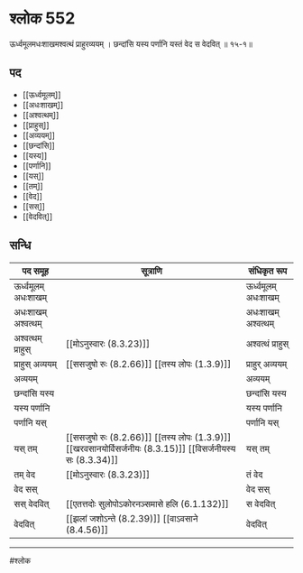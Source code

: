 # श्लोक 552

ऊर्ध्वमूलमधःशाखमश्वत्थं प्राहुरव्ययम् ।
छन्दांसि यस्य पर्णानि यस्तं वेद स वेदवित् ॥ १५-१॥


## पद 

- [[ऊर्ध्वमूलम्]]
- [[अधःशाखम्]]
- [[अश्वत्थम्]]
- [[प्राहुस्]]
- [[अव्ययम्]]
- [[छन्दांसि]]
- [[यस्य]]
- [[पर्णानि]]
- [[यस्]]
- [[तम्]]
- [[वेद]]
- [[सस्]]
- [[वेदवित्]]

## सन्धि

| पद समूह | सूत्राणि | संधिकृत रूप |
| ----- | ----- | ----- |
| ऊर्ध्वमूलम् अधःशाखम् |  | ऊर्ध्वमूलम् अधःशाखम् |
| अधःशाखम् अश्वत्थम् |  | अधःशाखम् अश्वत्थम् |
| अश्वत्थम् प्राहुस् |  [[मोऽनुस्वारः (8.3.23)]] | अश्वत्थं प्राहुस् |
| प्राहुस् अव्ययम् |  [[ससजुषो रुः (8.2.66)]] [[तस्य लोपः (1.3.9)]] | प्राहुर् अव्ययम् |
| अव्ययम् |  | अव्ययम् |
| छन्दांसि यस्य |  | छन्दांसि यस्य |
| यस्य पर्णानि |  | यस्य पर्णानि |
| पर्णानि यस् |  | पर्णानि यस् |
| यस् तम् |  [[ससजुषो रुः (8.2.66)]] [[तस्य लोपः (1.3.9)]] [[खरवसानयोर्विसर्जनीयः (8.3.15)]] [[विसर्जनीयस्य सः (8.3.34)]] | यस् तम् |
| तम् वेद |  [[मोऽनुस्वारः (8.3.23)]] | तं वेद |
| वेद सस् |  | वेद सस् |
| सस् वेदवित् |  [[एतत्तदोः सुलोपोऽकोरनञ्समासे हलि (6.1.132)]] | स वेदवित् |
| वेदवित् |  [[झलां जशोऽन्ते (8.2.39)]] [[वाऽवसाने (8.4.56)]] | वेदवित् |


---

#श्लोक